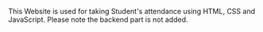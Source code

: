 This Website is used for taking Student's attendance using HTML, CSS and JavaScript.
Please note the backend part is not added.
